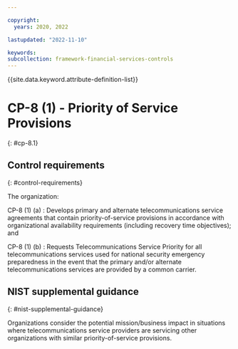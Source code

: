 ```yaml
---

copyright:
  years: 2020, 2022

lastupdated: "2022-11-10"

keywords: 
subcollection: framework-financial-services-controls
---
```


{{site.data.keyword.attribute-definition-list}}

               
# CP-8 (1) - Priority of Service Provisions
{: #cp-8.1}

## Control requirements
{: #control-requirements}

The organization:

CP-8 (1) (a)
    : Develops primary and alternate telecommunications service agreements that contain priority-of-service provisions in accordance with organizational availability requirements (including recovery time objectives); and

CP-8 (1) (b)
    : Requests Telecommunications Service Priority for all telecommunications services used for national security emergency preparedness in the event that the primary and/or alternate telecommunications services are provided by a common carrier.

## NIST supplemental guidance
{: #nist-supplemental-guidance}

Organizations consider the potential mission/business impact in situations where telecommunications service providers are servicing other organizations with similar priority-of-service provisions.





